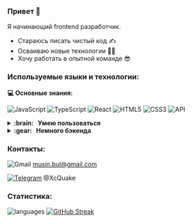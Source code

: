 ### Привет 👋

Я начинающий frontend разработчик.

- Стараюсь писать чистый код ✍
- Осваиваю новые технологии 👨‍💻
- Хочу работать в опытной команде 😎

### Используемые языки и технологии:

**:computer: Основные знания:**

![JavaScript](https://img.shields.io/badge/javascript-%23323330.svg?style=for-the-badge&logo=javascript&logoColor=%23F7DF1E)
![TypeScript](https://img.shields.io/badge/typescript-%23007ACC.svg?style=for-the-badge&logo=typescript&logoColor=white)
![React](https://img.shields.io/badge/react-%2320232a.svg?style=for-the-badge&logo=react&logoColor=%2361DAFB)
![HTML5](https://img.shields.io/badge/html5-%23E34F26.svg?style=for-the-badge&logo=html5&logoColor=white)
![CSS3](https://img.shields.io/badge/css3-%231572B6.svg?style=for-the-badge&logo=css3&logoColor=white)
![API](https://img.shields.io/badge/-BEM%20-%2320238a?style=for-the-badge)

<details>
  <summary><b>:brain: &nbsp; Умею пользоваться</b></summary>
  <br>

![Webpack](https://img.shields.io/badge/webpack-%238DD6F9.svg?style=for-the-badge&logo=webpack&logoColor=black)
![Postman](https://img.shields.io/badge/Postman-FF6C37?style=for-the-badge&logo=postman&logoColor=white)
![Figma](https://img.shields.io/badge/figma-%23F24E1E.svg?style=for-the-badge&logo=figma&logoColor=white)
![Git](https://img.shields.io/badge/git-%23F05033.svg?style=for-the-badge&logo=git&logoColor=white)

</details>

<details>
  <summary><b>:gear: &nbsp; Немного бэкенда</b></summary>
  <br>

![NodeJS](https://img.shields.io/badge/node.js-6DA55F?style=for-the-badge&logo=node.js&logoColor=white)
![Express.js](https://img.shields.io/badge/express.js-%23404d59.svg?style=for-the-badge&logo=express&logoColor=%2361DAFB)
![MongoDB](https://img.shields.io/badge/MongoDB-%234ea94b.svg?style=for-the-badge&logo=mongodb&logoColor=white)

</details>

### Контакты:

![Gmail](https://img.shields.io/badge/Gmail-D14836?style=flat&logo=appveyor&logo=gmail&logoColor=white) musin.bul@gmail.com

[![Telegram](https://img.shields.io/badge/Telegram-2CA5E0?style=flat&logo=appveyor&logo=telegram&logoColor=white)](https://t.me/@XcQuake) @XcQuake

### Статистика:

![languages](https://github-readme-stats.vercel.app/api/top-langs/?username=xcquake&layout=compact&theme=react)
[![GitHub Streak](https://github-readme-streak-stats.herokuapp.com/?user=XcQuake&theme=dark)](https://git.io/streak-stats)
